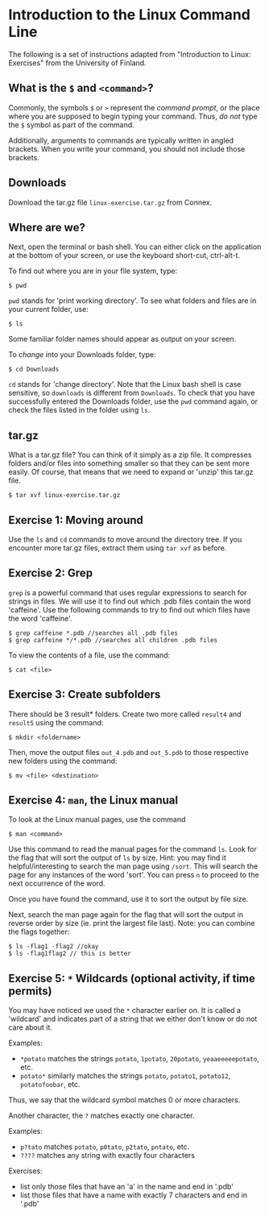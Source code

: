 # Introduction to the Linux Command Line

The following is a set of instructions adapted from "Introduction to Linux: Exercises" from the University of Finland.

## What is the `$` and `<command>`?
Commonly, the symbols `$` or `>` represent the _command prompt_, or the place where you are supposed to begin typing your command. Thus, _do not_ type the `$` symbol as part of the command.

Additionally, arguments to commands are typically written in angled brackets. When you write your command, you should not include those brackets.

## Downloads
Download the tar.gz file `linux-exercise.tar.gz` from Connex.

## Where are we?

Next, open the terminal or bash shell. You can either click on the application at the bottom of your screen, or use the keyboard short-cut, ctrl-alt-t.

To find out where you are in your file system, type:

```
$ pwd
```

`pwd` stands for 'print working directory'. To see what folders and files are in your current folder, use:

```
$ ls
```

Some familiar folder names should appear as output on your screen.

To _change_ into your Downloads folder, type:

```
$ cd Downloads
```

`cd` stands for 'change directory'. Note that the Linux bash shell is case sensitive, so `downloads` is different from `Downloads`. To check that you have successfully entered the Downloads folder, use the `pwd` command again, or check the files listed in the folder using `ls`. 

## tar.gz

What is a tar.gz file? You can think of it simply as a zip file. It compresses folders and/or files into something smaller so that they can be sent more easily. Of course, that means that we need to expand or 'unzip' this tar.gz file.

```
$ tar xvf linux-exercise.tar.gz
```

## Exercise 1: Moving around

Use the `ls` and `cd` commands to move around the directory tree. If you encounter more tar.gz files, extract them using `tar xvf` as before.

## Exercise 2: Grep

`grep` is a powerful command that uses regular expressions to search for strings in files. We will use it to find out which .pdb files contain the word 'caffeine'. Use the following commands to try to find out which files have the word 'caffeine'.

```
$ grep caffeine *.pdb //searches all .pdb files
$ grep caffeine */*.pdb //searches all children .pdb files
```

To view the contents of a file, use the command:

```
$ cat <file>
```

## Exercise 3: Create subfolders

There should be 3 result\* folders. Create two more called `result4` and `result5` using the command:

```
$ mkdir <foldername>
```

Then, move the output files `out_4.pdb` and `out_5.pdb` to those respective new folders using the command:

```
$ mv <file> <destination>
```

## Exercise 4: `man`, the Linux manual

To look at the Linux manual pages, use the command

```
$ man <command>
```

Use this command to read the manual pages for the command `ls`. Look for the flag that will sort the output of `ls` by size. Hint: you may find it helpful/interesting to search the man page using `/sort`. This will search the page for any instances of the word 'sort'. You can press `n` to proceed to the next occurrence of the word.

Once you have found the command, use it to sort the output by file size.

Next, search the man page again for the flag that will sort the output in reverse order by size (ie. print the largest file last). Note: you can combine the flags together:

```
$ ls -flag1 -flag2 //okay
$ ls -flag1flag2 // this is better
```

## Exercise 5: `*` Wildcards (optional activity, if time permits)

You may have noticed we used the `*` character earlier on. It is called a 'wildcard' and indicates part of a string that we either don't know or do not care about it.

Examples:
- `*potato` matches the strings `potato`, `1potato`, `20potato`, `yeaaeeeeepotato`, etc.
- `potato*` similarly matches the strings `potato`, `potato1`, `potato12`, `potatofoobar`, etc.

Thus, we say that the wildcard symbol matches 0 or more characters.

Another character, the `?` matches exactly one character.

Examples:
- `p?tato` matches `potato`, `p0tato`, `p2tato`, `pntato`, etc.
- `????` matches any string with exactly four characters

Exercises:
- list only those files that have an 'a' in the name and end in '.pdb'
- list those files that have a name with exactly 7 characters and end in '.pdb'
